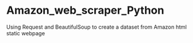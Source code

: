 # Amazon_web_scraper_Python
Using Request and BeautifulSoup to create a dataset from Amazon html static webpage

